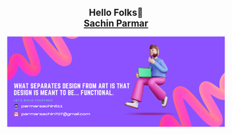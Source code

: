 <h2 align="center">
  Hello Folks👋<br/>
  <a href="https://sachin-parmar.vercel.app/" target="_blank">Sachin Parmar</a>
</h2>
<div align="center">
  <img alt="Demo" src="./images/bg-github-new.png" />
</div>
